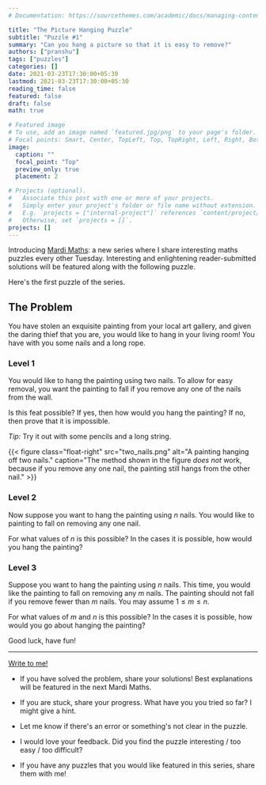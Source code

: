```yaml
---
# Documentation: https://sourcethemes.com/academic/docs/managing-content/

title: "The Picture Hanging Puzzle"
subtitle: "Puzzle #1"
summary: "Can you hang a picture so that it is easy to remove?"
authors: ["pranshu"]
tags: ["puzzles"]
categories: []
date: 2021-03-23T17:30:00+05:30
lastmod: 2021-03-23T17:30:00+05:30
reading_time: false
featured: false
draft: false
math: true

# Featured image
# To use, add an image named `featured.jpg/png` to your page's folder.
# Focal points: Smart, Center, TopLeft, Top, TopRight, Left, Right, BottomLeft, Bottom, BottomRight.
image:
  caption: ""
  focal_point: "Top"
  preview_only: true
  placement: 2

# Projects (optional).
#   Associate this post with one or more of your projects.
#   Simply enter your project's folder or file name without extension.
#   E.g. `projects = ["internal-project"]` references `content/project/deep-learning/index.md`.
#   Otherwise, set `projects = []`.
projects: []
---
```



Introducing [Mardi Maths](/mardi-maths): a new series where I share interesting maths puzzles every other Tuesday. Interesting and enlightening reader-submitted solutions will be featured along with the following puzzle.

Here's the first puzzle of the series. 


## The Problem
You have stolen an exquisite painting from your local art gallery, and given the daring thief that you are, you would like to hang in your living room! You have with you some nails and a long rope.


### Level 1


You would like to hang the painting using two nails. To allow for easy removal, you want the painting to fall if you remove any one of the nails from the wall.


 Is this feat possible? If yes, then how would you hang the painting? If no, then prove that it is impossible.


 *Tip:* Try it out with some pencils and a long string.

{{< figure class="float-right" src="two_nails.png" alt="A painting hanging off two nails."  caption="The method shown in the figure _does not_ work, because if you remove any one nail, the painting still hangs from the other nail." >}}

### Level 2
Now suppose you want to hang the painting using $n$ nails. You would like to painting to fall on removing any one nail.

For what values of $n$ is this possible? 
In the cases it is possible, how would you hang the painting?


### Level 3
Suppose you want to hang the painting using $n$ nails. This time, you would like the painting to fall on removing any $m$ nails. The painting should not fall if you remove fewer than $m$ nails.
You may assume $1 \le m \le n$. 

For what values of $m$ and $n$ is this possible? 
In the cases it is possible, how would you go about hanging the painting?

Good luck, have fun! 

---

[Write to me!](/contact) 

- If you have solved the problem, share your solutions! Best explanations will be featured in the next Mardi Maths. 

- If you are stuck, share your progress. What have you you tried so far? I might give a hint. 

- Let me know if there's an error or  something's not clear in the puzzle. 

- I would love your feedback. Did you find the puzzle interesting / too easy / too difficult?

- If you have any puzzles that you would like featured in this series, share them with me!

